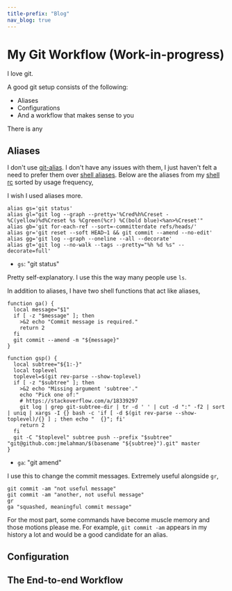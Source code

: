```yaml
---
title-prefix: "Blog"
nav_blog: true
---
```


# My Git Workflow (Work-in-progress)

I love git.

A good git setup consists of the following:

- Aliases
- Configurations
- And a workflow that makes sense to you

There is any

## Aliases

I don't use [git-alias](https://git-scm.com/book/en/v2/Git-Basics-Git-Aliases).
I don't have any issues with them, I just haven't felt a need to prefer them over [shell aliases](https://www.w3schools.com/bash/bash_alias.php).
Below are the aliases from my [shell rc](https://github.com/jmelahman/dotfiles/blob/master/.bashrc#L166-L170) sorted by usage frequency,

I wish I used aliases more.


```shell
alias gs='git status'
alias gl="git log --graph --pretty='%Cred%h%Creset -%C(yellow)%d%Creset %s %Cgreen(%cr) %C(bold blue)<%an>%Creset'"
alias gb='git for-each-ref --sort=-committerdate refs/heads/'
alias gr='git reset --soft HEAD~1 && git commit --amend --no-edit'
alias gg='git log --graph --oneline --all --decorate'
alias gt='git log --no-walk --tags --pretty="%h %d %s" --decorate=full'
```

- `gs`: "git status"

Pretty self-explanatory.
I use this the way many people use `ls`.



In addition to aliases, I have two shell functions that act like aliases,

```shell
function ga() {
  local message="$1"
  if [ -z "$message" ]; then
    >&2 echo "Commit message is required."
    return 2
  fi
  git commit --amend -m "${message}"
}

function gsp() {
  local subtree="${1:-}"
  local toplevel
  toplevel=$(git rev-parse --show-toplevel)
  if [ -z "$subtree" ]; then
    >&2 echo "Missing argument 'subtree'."
    echo "Pick one of:"
    # https://stackoverflow.com/a/18339297
    git log | grep git-subtree-dir | tr -d ' ' | cut -d ":" -f2 | sort | uniq | xargs -I {} bash -c 'if [ -d $(git rev-parse --show-toplevel)/{} ] ; then echo "  {}"; fi'
    return 2
  fi
  git -C "$toplevel" subtree push --prefix "$subtree" "git@github.com:jmelahman/$(basename "${subtree}").git" master
}
```

- `ga`: "git amend"

I use this to change the commit messages.
Extremely useful alongside `gr`,

```shell
git commit -am "not useful message"
git commit -am "another, not useful message"
gr
ga "squashed, meaningful commit message"
```

For the most part, some commands have become muscle memory and those motions please me.
For example, `git commit -am` appears in my history a lot and would be a good candidate for an alias.

## Configuration

## The End-to-end Workflow


